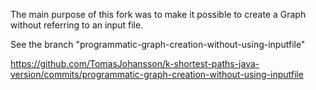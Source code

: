 The main purpose of this fork was to make it possible to create a Graph without referring to an input file.

See the branch "programmatic-graph-creation-without-using-inputfile"

https://github.com/TomasJohansson/k-shortest-paths-java-version/commits/programmatic-graph-creation-without-using-inputfile
